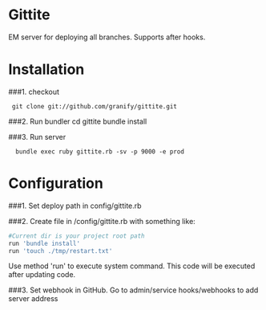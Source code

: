 Gittite
============
EM server for deploying all branches. Supports after hooks.

Installation
============

###1. checkout

     git clone git://github.com/granify/gittite.git

###2. Run bundler
      cd gittite
      bundle install

###3. Run server

      bundle exec ruby gittite.rb -sv -p 9000 -e prod

Configuration
=============
###1. Set deploy path in config/gittite.rb

###2. Create file in <your project>/config/gittite.rb with something like:
```ruby
#Current dir is your project root path
run 'bundle install'
run 'touch ./tmp/restart.txt'
```
Use method 'run' to execute system command. This code will be executed after updating code.

###3. Set webhook in GitHub. Go to admin/service hooks/webhooks  to add server address

